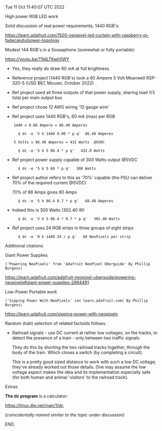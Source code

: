 Tue 11 Oct 11:40:07 UTC 2022

High power RGB LED work

  Solid discussion of real power requirements, 1440 RGB's:

  https://learn.adafruit.com/1500-neopixel-led-curtain-with-raspberry-pi-fadecandy/power-topology

  Modest 144 RGB's in a Sousaphone (somewhat or fully portable):

  https://youtu.be/T9dLTKwh5WY


  * Yes, they really do draw 60 mA at full brightness

  * Reference project (1440 RGB's) took a 60 Ampere 5 Volt Meanwell RSP-320-5 (USD $67, Mouser, October 2022)

  * Ref project used all three outputs of that power supply, sharing load 1/3 total per main output bus

  * Ref project chose 12 AWG wiring '12 gauge wire'

  * Ref project uses 1440 RGB's, 60 mA (max) per RGB
```
    1440 x 0.06 Ampere = 86.40 Amperes

      $ dc -e '5 k 1440 0.06 * p q'  86.40 Amperes

    5 Volts x 86.40 Amperes = 432 Watts  @5VDC

      $ dc -e '5 k 5 86.4 * p q'   432.0 Watts
```

  * Ref project power supply capable of 300 Watts output @5VDC
```
      $ dc -e '5 k 5 60 * p q'   300 Watts
```
  * Ref project author refers to this as '70%' capable (the PSU can
    deliver 70% of the required current @5VDC)

    70% of 86 Amps gives 60 Amps
```
      $ dc -e '5 k 86.4 0.7 * p q'   60.48 Amperes
```
  * Indeed this is 300 Watts (302.40 W)

```
      $ dc -e '5 k 5 86.4 * 0.7 * p q'   302.40 Watts
```

  * Ref project uses 24 RGB strips in three groups of eight strips
```
      $ dc -e '0 k 1440 24 / p q'   60 NeoPixels per strip
```

Additional citations

  Giant Power Supplies

    ('Powering NeoPixels' from 'Adafruit NeoPixel Überguide' By Phillip Burgess)

  https://learn.adafruit.com/adafruit-neopixel-uberguide/powering-neopixels#giant-power-supplies-2894491

  Low-Power Portable work

    ('Sipping Power With NeoPixels' (on learn.adafruit.com) By Phillip Burgess)

  https://learn.adafruit.com/sipping-power-with-neopixels


Random (hah) selection of related factoids follows.

  * Railroad signals - use DC current at rather low voltages, on the tracks, to detect the presence of a train - only between two traffic signals.

    They do this by shorting the two railroad tracks together, through the body of the train.  Which closes a switch (by completing a circuit).

    This is a pretty good sized distance to work with such a low DC voltage; they've already worked out those details.  One may assume the low voltage aspect makes the idea and its implementation especially safe (for both human and animal 'visitors' to the railroad track).

Extras

  **The dc program** is a calculator:

  https://linux.die.net/man/1/dc

  _(coincidentally named similar to the topic under discussion)_

END.
